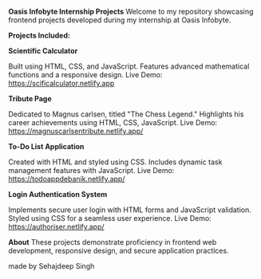 **Oasis Infobyte Internship Projects**
Welcome to my repository showcasing frontend projects developed during my internship at Oasis Infobyte.

**Projects Included:**

**Scientific Calculator**

Built using HTML, CSS, and JavaScript.
Features advanced mathematical functions and a responsive design.
Live Demo: https://scificalculator.netlify.app

**Tribute Page**

Dedicated to Magnus carlsen, titled "The Chess Legend."
Highlights his career achievements using HTML, CSS, JavaScript.
Live Demo: https://magnuscarlsentribute.netlify.app/

**To-Do List Application**

Created with HTML and styled using CSS.
Includes dynamic task management features with JavaScript.
Live Demo: https://todoappdebanik.netlify.app/

**Login Authentication System**

Implements secure user login with HTML forms and JavaScript validation.
Styled using CSS for a seamless user experience.
Live Demo: https://authoriser.netlify.app/

**About**
These projects demonstrate proficiency in frontend web development, responsive design, and secure application practices.

made by Sehajdeep Singh
